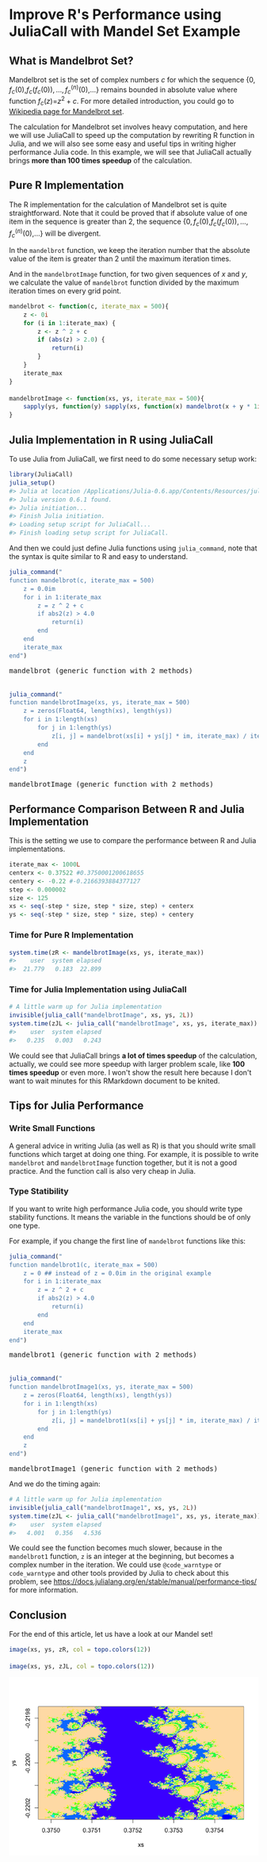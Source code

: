 
Improve R's Performance using JuliaCall with Mandel Set Example
===============================================================

What is Mandelbrot Set?
-----------------------

Mandelbrot set is the set of complex numbers *c* for which the sequence {0, *f*<sub>*c*</sub>(0),*f*<sub>*c*</sub>(*f*<sub>*c*</sub>(0)), …, *f*<sub>*c*</sub><sup>(*n*)</sup>(0),…} remains bounded in absolute value where function *f*<sub>*c*</sub>(*z*)=*z*<sup>2</sup> + *c*. For more detailed introduction, you could go to [Wikipedia page for Mandelbrot set](https://en.wikipedia.org/wiki/Mandelbrot_set).

The calculation for Mandelbrot set involves heavy computation, and here we will use JuliaCall to speed up the computation by rewriting R function in Julia, and we will also see some easy and useful tips in writing higher performance Julia code. In this example, we will see that JuliaCall actually brings **more than 100 times speedup** of the calculation.

Pure R Implementation
---------------------

The R implementation for the calculation of Mandelbrot set is quite straightforward. Note that it could be proved that if absolute value of one item in the sequence is greater than 2, the sequence {0, *f*<sub>*c*</sub>(0),*f*<sub>*c*</sub>(*f*<sub>*c*</sub>(0)), …, *f*<sub>*c*</sub><sup>(*n*)</sup>(0),…} will be divergent.

In the `mandelbrot` function, we keep the iteration number that the absolute value of the item is greater than 2 until the maximum iteration times.

And in the `mandelbrotImage` function, for two given sequences of *x* and *y*, we calculate the value of `mandelbrot` function divided by the maximum iteration times on every grid point.

``` r
mandelbrot <- function(c, iterate_max = 500){
    z <- 0i
    for (i in 1:iterate_max) {
        z <- z ^ 2 + c
        if (abs(z) > 2.0) {
            return(i)
        }
    }
    iterate_max
}

mandelbrotImage <- function(xs, ys, iterate_max = 500){
    sapply(ys, function(y) sapply(xs, function(x) mandelbrot(x + y * 1i, iterate_max = iterate_max))) / iterate_max
}
```

Julia Implementation in R using JuliaCall
-----------------------------------------

To use Julia from JuliaCall, we first need to do some necessary setup work:

``` r
library(JuliaCall)
julia_setup()
#> Julia at location /Applications/Julia-0.6.app/Contents/Resources/julia/bin will be used.
#> Julia version 0.6.1 found.
#> Julia initiation...
#> Finish Julia initiation.
#> Loading setup script for JuliaCall...
#> Finish loading setup script for JuliaCall.
```

And then we could just define Julia functions using `julia_command`, note that the syntax is quite similar to R and easy to understand.

``` r
julia_command("
function mandelbrot(c, iterate_max = 500)
    z = 0.0im
    for i in 1:iterate_max
        z = z ^ 2 + c
        if abs2(z) > 4.0
            return(i)
        end
    end
    iterate_max
end")
```

<pre><div class = 'JuliaDisplay'>mandelbrot (generic function with 2 methods)</div></pre>
``` r

julia_command("
function mandelbrotImage(xs, ys, iterate_max = 500)
    z = zeros(Float64, length(xs), length(ys))
    for i in 1:length(xs)
        for j in 1:length(ys)
            z[i, j] = mandelbrot(xs[i] + ys[j] * im, iterate_max) / iterate_max
        end
    end
    z
end")
```

<pre><div class = 'JuliaDisplay'>mandelbrotImage (generic function with 2 methods)</div></pre>
Performance Comparison Between R and Julia Implementation
---------------------------------------------------------

This is the setting we use to compare the performance between R and Julia implementations.

``` r
iterate_max <- 1000L
centerx <- 0.37522 #0.3750001200618655
centery <- -0.22 #-0.2166393884377127
step <- 0.000002
size <- 125
xs <- seq(-step * size, step * size, step) + centerx
ys <- seq(-step * size, step * size, step) + centery
```

### Time for Pure R Implementation

``` r
system.time(zR <- mandelbrotImage(xs, ys, iterate_max))
#>    user  system elapsed 
#>  21.779   0.183  22.899
```

### Time for Julia Implementation using JuliaCall

``` r
# A little warm up for Julia implementation
invisible(julia_call("mandelbrotImage", xs, ys, 2L))
system.time(zJL <- julia_call("mandelbrotImage", xs, ys, iterate_max))
#>    user  system elapsed 
#>   0.235   0.003   0.243
```

We could see that JuliaCall brings **a lot of times speedup** of the calculation, actually, we could see more speedup with larger problem scale, like **100 times speedup** or even more. I won't show the result here because I don't want to wait minutes for this RMarkdown document to be knited.

Tips for Julia Performance
--------------------------

### Write Small Functions

A general advice in writing Julia (as well as R) is that you should write small functions which target at doing one thing. For example, it is possible to write `mandelbrot` and `mandelbrotImage` function together, but it is not a good practice. And the function call is also very cheap in Julia.

### Type Statibility

If you want to write high performance Julia code, you should write type stability functions. It means the variable in the functions should be of only one type.

For example, if you change the first line of `mandelbrot` functions like this:

``` r
julia_command("
function mandelbrot1(c, iterate_max = 500)
    z = 0 ## instead of z = 0.0im in the original example
    for i in 1:iterate_max
        z = z ^ 2 + c
        if abs2(z) > 4.0
            return(i)
        end
    end
    iterate_max
end")
```

<pre><div class = 'JuliaDisplay'>mandelbrot1 (generic function with 2 methods)</div></pre>
``` r

julia_command("
function mandelbrotImage1(xs, ys, iterate_max = 500)
    z = zeros(Float64, length(xs), length(ys))
    for i in 1:length(xs)
        for j in 1:length(ys)
            z[i, j] = mandelbrot1(xs[i] + ys[j] * im, iterate_max) / iterate_max
        end
    end
    z
end")
```

<pre><div class = 'JuliaDisplay'>mandelbrotImage1 (generic function with 2 methods)</div></pre>
And we do the timing again:

``` r
# A little warm up for Julia implementation
invisible(julia_call("mandelbrotImage1", xs, ys, 2L))
system.time(zJL <- julia_call("mandelbrotImage1", xs, ys, iterate_max))
#>    user  system elapsed 
#>   4.001   0.356   4.536
```

We could see the function becomes much slower, because in the `mandelbrot1` function, `z` is an integer at the beginning, but becomes a complex number in the iteration. We could use `@code_warntype` or `code_warntype` and other tools provided by Julia to check about this problem, see <https://docs.julialang.org/en/stable/manual/performance-tips/> for more information.

Conclusion
----------

For the end of this article, let us have a look at our Mandel set!

``` r
image(xs, ys, zR, col = topo.colors(12))

image(xs, ys, zJL, col = topo.colors(12))
```

![](mandelbrot_files/figure-markdown_github-ascii_identifiers/unnamed-chunk-10-1.png)
